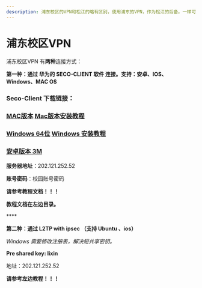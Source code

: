 ```yaml
---
description: 浦东校区的VPN和松江的略有区别，使用浦东的VPN，作为松江的后备。一样可以访问抢课系统、学校图书馆、知网下载文献等。
---
```


# 浦东校区VPN

浦东校区VPN 有**两种**连接方式：

**第一种：通过 华为的 SECO-CLIENT 软件 连接。支持：安卓、IOS、Windows、MAC OS**

### Seco-Client 下载链接：

### [MAC版本](https://www.lanzous.com/i3yrjib)                 [Mac版本安装教程 ](https://wiki.lcloud.zweichen.com/pu-dong-xiao-qu-vpn/mac-ban-ben-lian-jie-jiao-cheng)

### [Windows 64位](https://download-1252525175.cos.ap-shanghai.myqcloud.com/Software/seco/secoclient-win-64-3.0.3.21.exe)         [Windows 安装教程](https://wiki.lcloud.zweichen.com/pu-dong-xiao-qu-vpn/windows-ban-ben-jiao-cheng)

### [安卓版本 3M    ](https://www.lanzous.com/i3yrjha)   

**服务器地址**：202.121.252.52

**账号密码**：校园账号密码

**请参考教程文档！！！**

**教程文档在左边目录。**

\*\*\*\*

**第二种：通过 L2TP with ipsec （支持 Ubuntu 、ios）**

_Windows 需要修改注册表，解决短共享密钥。_

**Pre shared key: lixin**

地址：202.121.252.52

**请参考左边教程！！！**

